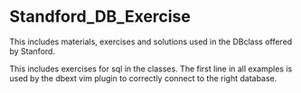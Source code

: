 # Standford_DB_Exercise
This includes materials, exercises and solutions used in the DBclass offered by Stanford.

This includes exercises for sql in the classes. The first line in all examples is used by the dbext vim plugin to correctly connect to the right database.

